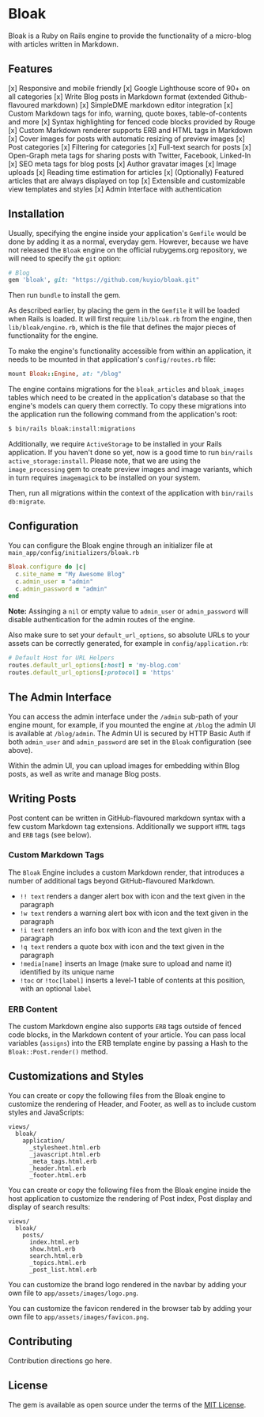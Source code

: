 # Bloak

Bloak is a Ruby on Rails engine to provide the functionality of a micro-blog with articles written in Markdown.

## Features

[x] Responsive and mobile friendly
[x] Google Lighthouse score of 90+ on all categories
[x] Write Blog posts in Markdown format (extended Github-flavoured markdown)
[x] SimpleDME markdown editor integration
[x] Custom Markdown tags for info, warning, quote boxes, table-of-contents and more
[x] Syntax highlighting for fenced code blocks provided by Rouge
[x] Custom Markdown renderer supports ERB and HTML tags in Markdown
[x] Cover images for posts with automatic resizing of preview images
[x] Post categories
[x] Filtering for categories
[x] Full-text search for posts
[x] Open-Graph meta tags for sharing posts with Twitter, Facebook, Linked-In
[x] SEO meta tags for blog posts
[x] Author gravatar images
[x] Image uploads
[x] Reading time estimation for articles
[x] (Optionally) Featured articles that are always displayed on top
[x] Extensible and customizable view templates and styles
[x] Admin Interface with authentication

## Installation

Usually, specifying the engine inside your application's `Gemfile` would be done by adding it as a normal, everyday gem. However, because we have not released the `Bloak` engine on the official rubygems.org repository, we will need to specify the `git` option:

```ruby
# Blog
gem 'bloak', git: "https://github.com/kuyio/bloak.git"
```

Then run `bundle` to install the gem.

As described earlier, by placing the gem in the `Gemfile` it will be loaded when Rails is loaded. It will first require `lib/bloak.rb` from the engine, then `lib/bloak/engine.rb`, which is the file that defines the major pieces of functionality for the engine.

To make the engine's functionality accessible from within an application, it needs to be mounted in that application's `config/routes.rb` file:

```ruby
mount Bloak::Engine, at: "/blog"
```

The engine contains migrations for the `bloak_articles` and `bloak_images` tables which need to be created in the application's database so that the engine's models can query them correctly. To copy these migrations into the application run the following command from the application's root:

```sh
$ bin/rails bloak:install:migrations
```

Additionally, we require `ActiveStorage` to be installed in your Rails application. If you haven't done so yet, now is a good time to run `bin/rails active_storage:install`. Please note, that we are using the `image_processing` gem to create preview images and image variants, which in turn requires `imagemagick` to be installed on your system.

Then, run all migrations within the context of the application with `bin/rails db:migrate`.

## Configuration

You can configure the Bloak engine through an initializer file at `main_app/config/initializers/bloak.rb`

```ruby
Bloak.configure do |c|
  c.site_name = "My Awesome Blog"
  c.admin_user = "admin"
  c.admin_password = "admin"
end
```

**Note:** Assinging a `nil` or empty value to `admin_user` or `admin_password` will disable authentication for the admin routes of the engine.

Also make sure to set your `default_url_options`, so absolute URLs to your assets can be correctly generated, for example in `config/application.rb`:

```ruby
# Default Host for URL Helpers
routes.default_url_options[:host] = 'my-blog.com'
routes.default_url_options[:protocol] = 'https'
```

## The Admin Interface

You can access the admin interface under the `/admin` sub-path of your engine mount, for example, if you mounted the engine at `/blog` the admin UI is available at `/blog/admin`. The Admin UI is secured by HTTP Basic Auth if both `admin_user` and `admin_password` are set in the `Bloak` configuration (see above).

Within the admin UI, you can upload images for embedding within Blog posts, as well as write and manage Blog posts.

## Writing Posts

Post content can be written in GitHub-flavoured markdown syntax with a few custom Markdown tag extensions. Additionally we support `HTML` tags and `ERB` tags (see below).

### Custom Markdown Tags

The `Bloak` Engine includes a custom Markdown render, that introduces a number of additional tags beyond GitHub-flavoured Markdown.

- `!! text` renders a danger alert box with icon and the text given in the paragraph
- `!w text` renders a warning alert box with icon and the text given in the paragraph
- `!i text` renders an info box with icon and the text given in the paragraph
- `!q text` renders a quote box with icon and the text given in the paragraph
- `!media[name]` inserts an Image (make sure to upload and name it) identified by its unique name
- `!toc` or `!toc[label]` inserts a level-1 table of contents at this position, with an optional `label`

### ERB Content

The custom Markdown engine also supports `ERB` tags outside of fenced code blocks, in the Markdown content of your article.
You can pass local variables (`assigns`) into the ERB template engine by passing a Hash to the `Bloak::Post.render()` method.

## Customizations and Styles

You can create or copy the following files from the Bloak engine to customize the rendering of Header, and Footer, as well as to include custom styles and JavaScripts:

```
views/
  bloak/
    application/
      _stylesheet.html.erb
      _javascript.html.erb
      _meta_tags.html.erb
      _header.html.erb
      _footer.html.erb
```

You can create or copy the following files from the Bloak engine inside the host application to customize the rendering of Post index, Post display and display of search results:

```
views/
  bloak/
    posts/
      index.html.erb
      show.html.erb
      search.html.erb
      _topics.html.erb
      _post_list.html.erb
```

You can customize the brand logo rendered in the navbar by adding your own file to `app/assets/images/logo.png`.

You can customize the favicon rendered in the browser tab by adding your own file to `app/assets/images/favicon.png`.

## Contributing

Contribution directions go here.

## License

The gem is available as open source under the terms of the [MIT License](https://opensource.org/licenses/MIT).
